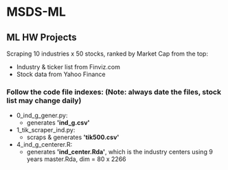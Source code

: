 # MSDS-ML
## ML HW Projects
Scraping 10 industries x 50 stocks, ranked by Market Cap from the top:
- Industry & ticker list from Finviz.com 
- Stock data from Yahoo Finance
### Follow the code file indexes: (Note: always date the files, stock list may change daily)
- 0_ind_g_gener.py:
  - generates **'ind_g.csv'**
- 1_tik_scraper_ind.py:
  - scraps & generates **'tik500.csv'**
- 4_ind_g_centerer.R:
  - generates **'ind_center.Rda'**, which is the industry centers using 9 years master.Rda, dim = 80 x 2266
